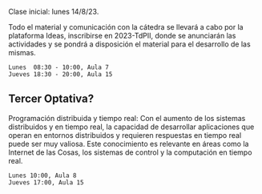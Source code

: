 Clase inicial: lunes 14/8/23.


Todo el material y comunicación con la cátedra se llevará a cabo por la plataforma Ideas, inscribirse en 2023-TdPII, donde se anunciarán las actividades y se pondrá a disposición el material para el desarrollo de las mismas.

 

    Lunes  08:30 - 10:00, Aula 7
    Jueves 18:30 - 20:00, Aula 15

## Tercer Optativa?
Programación distribuida y tiempo real: Con el aumento de los sistemas distribuidos y en tiempo real, la capacidad de desarrollar aplicaciones que operan en entornos distribuidos y requieren respuestas en tiempo real puede ser muy valiosa. Este conocimiento es relevante en áreas como la Internet de las Cosas, los sistemas de control y la computación en tiempo real.

    Lunes 10:00, Aula 8
    Jueves 17:00, Aula 15
